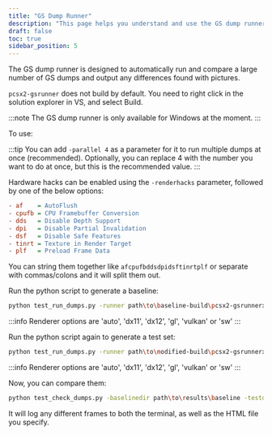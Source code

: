 ```yaml
---
title: "GS Dump Runner"
description: "This page helps you understand and use the GS dump runner on Windows."
draft: false
toc: true
sidebar_position: 5
---
```


The GS dump runner is designed to automatically run and compare a large number of GS dumps and output any differences found with pictures.

`pcsx2-gsrunner` does not build by default. You need to right click in the solution explorer in VS, and select Build.

:::note
The GS dump runner is only available for Windows at the moment.
:::

To use:

:::tip
You can add `-parallel 4` as a parameter for it to run multiple dumps at once (recommended).
Optionally, you can replace 4 with the number you want to do at once, but this is the recommended value.
:::

Hardware hacks can be enabled using the `-renderhacks` parameter, followed by one of the below options:

```ini
- af    = AutoFlush
- cpufb = CPU Framebuffer Conversion
- dds   = Disable Depth Support
- dpi   = Disable Partial Invalidation
- dsf   = Disable Safe Features
- tinrt = Texture in Render Target
- plf   = Preload Frame Data
```

You can string them together like `afcpufbddsdpidsftinrtplf` or separate with commas/colons and it will split them out.

Run the python script to generate a baseline:

```sh
python test_run_dumps.py -runner path\to\baseline-build\pcsx2-gsrunnerx64-avx2.exe -dumpdir path\to\results\baseline -gsdir path\to\gs\dumps -renderer vulkan
```

:::info
Renderer options are 'auto', 'dx11', 'dx12', 'gl', 'vulkan' or 'sw'
:::

Run the python script again to generate a test set:

```sh
python test_run_dumps.py -runner path\to\modified-build\pcsx2-gsrunnerx64-avx2.exe -dumpdir path\to\results\modified -gsdir path\to\gs\dumps -renderer vulkan
```

:::info
Renderer options are 'auto', 'dx11', 'dx12', 'gl', 'vulkan' or 'sw'
:::

Now, you can compare them:

```sh
python test_check_dumps.py -baselinedir path\to\results\baseline -testdir path\to\results\modified changes.html
```

It will log any different frames to both the terminal, as well as the HTML file you specify.
